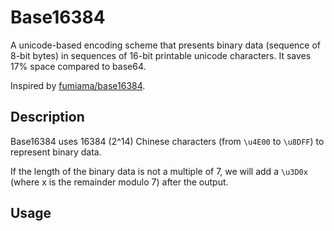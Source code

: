 # Base16384

A unicode-based encoding scheme that presents binary data (sequence of 8-bit bytes) in sequences of 16-bit printable unicode characters. It saves 17% space compared to base64.

Inspired by [fumiama/base16384](https://github.com/fumiama/base16384).

## Description

Base16384 uses 16384 (2^14) Chinese characters (from `\u4E00` to `\u8DFF`) to represent binary data.

If the length of the binary data is not a multiple of 7, we will add a `\u3D0x` (where x is the remainder modulo 7) after the output.

## Usage
